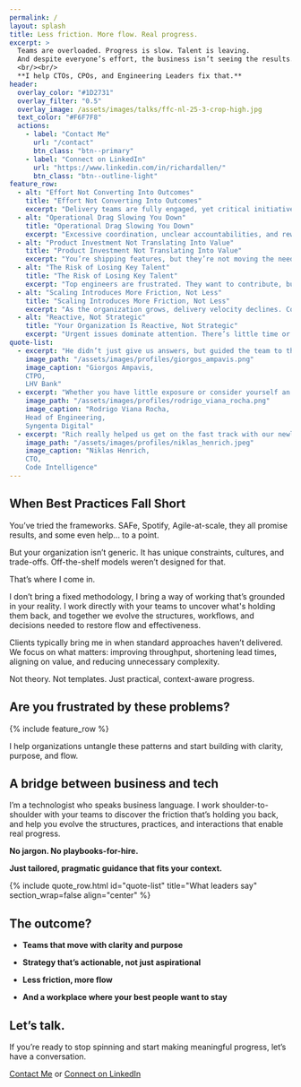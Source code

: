 ```yaml
---
permalink: /
layout: splash
title: Less friction. More flow. Real progress.
excerpt: >
  Teams are overloaded. Progress is slow. Talent is leaving.  
  And despite everyone’s effort, the business isn’t seeing the results.    
  <br/><br/>  
  **I help CTOs, CPOs, and Engineering Leaders fix that.**
header:
  overlay_color: "#1D2731"
  overlay_filter: "0.5"
  overlay_image: /assets/images/talks/ffc-nl-25-3-crop-high.jpg
  text_color: "#F6F7F8"
  actions:
    - label: "Contact Me"
      url: "/contact"
      btn_class: "btn--primary"
    - label: "Connect on LinkedIn"
      url: "https://www.linkedin.com/in/richardallen/"
      btn_class: "btn--outline-light"
feature_row:
  - alt: "Effort Not Converting Into Outcomes"
    title: "Effort Not Converting Into Outcomes"
    excerpt: "Delivery teams are fully engaged, yet critical initiatives take too long to reach production. Strategic momentum suffers."
  - alt: "Operational Drag Slowing You Down"
    title: "Operational Drag Slowing You Down"
    excerpt: "Excessive coordination, unclear accountabilities, and rework are consuming capacity that should be spent on innovation."
  - alt: "Product Investment Not Translating Into Value"
    title: "Product Investment Not Translating Into Value"
    excerpt: "You’re shipping features, but they’re not moving the needle. Feedback cycles are too slow to guide meaningful iteration." 
  - alt: "The Risk of Losing Key Talent"
    title: "The Risk of Losing Key Talent"
    excerpt: "Top engineers are frustrated. They want to contribute, but structural blockers and unclear impact are pushing them away." 
  - alt: "Scaling Introduces More Friction, Not Less"
    title: "Scaling Introduces More Friction, Not Less"
    excerpt: "As the organization grows, delivery velocity declines. Communication overhead and structural complexity are compounding." 
  - alt: "Reactive, Not Strategic"
    title: "Your Organization Is Reactive, Not Strategic"
    excerpt: "Urgent issues dominate attention. There’s little time or space to build sustainable differentiators or anticipate what’s next." 
quote-list:
  - excerpt: "He didn’t just give us answers, but guided the team to think deeper and uncover the right solutions together. This helped everyone feel more involved and confident in the direction we were taking."  
    image_path: "/assets/images/profiles/giorgos_ampavis.png"
    image_caption: "Giorgos Ampavis,  
    CTPO,  
    LHV Bank"
  - excerpt: "Whether you have little exposure or consider yourself an advanced expert in Team Topologies, I highly recommend Rich’s work. It’s an investment with immediate returns."  
    image_path: "/assets/images/profiles/rodrigo_viana_rocha.png"
    image_caption: "Rodrigo Viana Rocha,  
    Head of Engineering,  
    Syngenta Digital"
  - excerpt: "Rich really helped us get on the fast track with our newly found engineering teams. Having a structured approach with valuable insights allowed us to shape stream-aligned team structures"  
    image_path: "/assets/images/profiles/niklas_henrich.jpeg"
    image_caption: "Niklas Henrich,  
    CTO,  
    Code Intelligence"
---
```


## When Best Practices Fall Short

You’ve tried the frameworks. SAFe, Spotify, Agile-at-scale, they all promise results, and some even help... to a point.

But your organization isn’t generic. It has unique constraints, cultures, and trade-offs. Off-the-shelf models weren’t designed for that.

That’s where I come in.

I don’t bring a fixed methodology, I bring a way of working that’s grounded in your reality. I work directly with your teams to uncover what's holding them back, and together we evolve the structures, workflows, and decisions needed to restore flow and effectiveness.

Clients typically bring me in when standard approaches haven’t delivered.
We focus on what matters: improving throughput, shortening lead times, aligning on value, and reducing unnecessary complexity.

Not theory. Not templates. Just practical, context-aware progress.

## Are you frustrated by these problems?

{% include feature_row %}

I help organizations untangle these patterns and start building with clarity, purpose, and flow.

## A bridge between business and tech

I’m a technologist who speaks business language.
I work shoulder-to-shoulder with your teams to discover the friction that’s holding you back, and help you evolve the structures, practices, and interactions that enable real progress.

**No jargon. No playbooks-for-hire.**

**Just tailored, pragmatic guidance that fits your context.**

{% include quote_row.html id="quote-list"
   title="What leaders say"
   section_wrap=false
   align="center"
%}

## The outcome?

- **Teams that move with clarity and purpose**

- **Strategy that’s actionable, not just aspirational**

- **Less friction, more flow**

- **And a workplace where your best people want to stay**

## Let’s talk.

If you’re ready to stop spinning and start making meaningful progress, let’s have a conversation.

[Contact Me](/contact) or [Connect on LinkedIn](https://www.linkedin.com/in/richardallen/)

